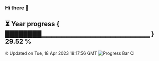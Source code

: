 ### Hi there 👋
⏳ Year progress { ████████▁▁▁▁▁▁▁▁▁▁▁▁▁▁▁▁▁▁▁▁▁▁ } 29.52 %
---
⏰ Updated on Tue, 18 Apr 2023 18:17:56 GMT
![Progress Bar CI](https://github.com/liununu/liununu/workflows/Progress%20Bar%20CI/badge.svg)
